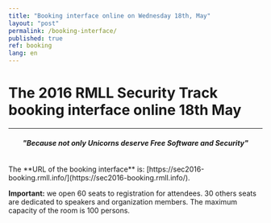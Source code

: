 ```yaml
---
title: "Booking interface online on Wednesday 18th, May"
layout: "post"
permalink: /booking-interface/
published: true 
ref: booking
lang: en
---
```


# The 2016 RMLL Security Track booking interface online 18th May

---

<center>
<h4><i>"Because not only Unicorns deserve Free Software and Security"</i></h4>
</center><br/>
The **URL of the booking interface** is: [https://sec2016-booking.rmll.info/](https://sec2016-booking.rmll.info/).  

**Important:** we open 60 seats to registration for attendees. 30 others seats are dedicated to speakers and organization members. The maximum capacity of the room is 100 persons.  



